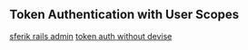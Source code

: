 ## Token Authentication with User Scopes

[sferik rails admin](https://github.com/sferik/rails_admin/wiki/Manually)
[token auth without devise](http://www.brianauton.com/posts/token-authentication-devise.html)